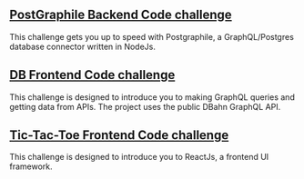 ## [PostGraphile Backend Code challenge](./PostgraphileChallenge.md)

This challenge gets you up to speed with Postgraphile, a GraphQL/Postgres database connector written in NodeJs.

## [DB Frontend Code challenge](./DBahnChallenge.md)

This challenge is designed to introduce you to making GraphQL queries and getting data from APIs. The project uses the public DBahn GraphQL API.

## [Tic-Tac-Toe Frontend Code challenge](./ReactChallenge.md)

This challenge is designed to introduce you to ReactJs, a frontend UI framework.
